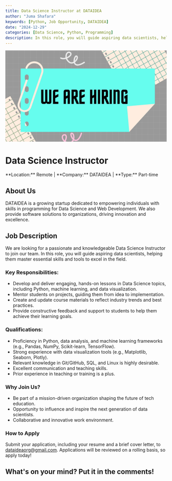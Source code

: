 ```yaml
---
title: Data Science Instructor at DATAIDEA
author: "Juma Shafara"
keywords: [Python, Job Opportunity, DATAIDEA]
date: "2024-12-29"
categories: [Data Science, Python, Programming]
description: In this role, you will guide aspiring data scientists, helping them master essential skills and tools to excel in the field.
---
```


![Photo by DATAIDEA](./thumbnail.jpg)

<div class="container mt-5">
<div class="row">
<div class="col-md-12">
<h1 class="tex mb-4">Data Science Instructor</h1>
</div>
<div class="col-md-12">
<p class="text-muted text-center">
**Location:** Remote | **Company:** DATAIDEA | **Type:** Part-time
</p>
</div>
</div>

<div class="row">
<div class="col-md-12">
<h2 class="mt-4 text-secondary">About Us</h2>
<p>
DATAIDEA is a growing startup dedicated to empowering individuals with skills in programming for Data Science and Web Development.
We also provide software solutions to organizations, driving innovation and excellence.
</p>
</div>
</div>

<div class="row">
<div class="col-md-12">
<h2 class="mt-4 text-secondary">Job Description</h2>
<p>
We are looking for a passionate and knowledgeable Data Science Instructor to join our team.
In this role, you will guide aspiring data scientists, helping them master essential skills and tools to excel in the field.
</p>
</div>
</div>

<div class="row">
<div class="col-md-12">
<h3 class="mt-4 text-secondary">Key Responsibilities:</h3>
<ul class="list-group">
<li class="list-group-item">
Develop and deliver engaging, hands-on lessons in Data Science topics, including Python, machine learning, and data visualization.
</li>
<li class="list-group-item">
Mentor students on projects, guiding them from idea to implementation.
</li>
<li class="list-group-item">
Create and update course materials to reflect industry trends and best practices.
</li>
<li class="list-group-item">
Provide constructive feedback and support to students to help them achieve their learning goals.
</li>
</ul>
</div>
</div>

<div class="row">
<div class="col-md-12">
<h3 class="mt-4 text-secondary">Qualifications:</h3>
<ul class="list-group">
<li class="list-group-item">
Proficiency in Python, data analysis, and machine learning frameworks (e.g., Pandas, NumPy, Scikit-learn, TensorFlow).
</li>
<li class="list-group-item">
Strong experience with data visualization tools (e.g., Matplotlib, Seaborn, Plotly).
</li>
<li class="list-group-item">
Relevant knowledge in Git/GitHub, SQL, and Linux is highly desirable.
</li>
<li class="list-group-item">
Excellent communication and teaching skills.
</li>
<li class="list-group-item">
Prior experience in teaching or training is a plus.
</li>
</ul>
</div>
</div>

<div class="row">
<div class="col-md-12">
<h3 class="mt-4 text-secondary">Why Join Us?</h3>
<ul class="list-group">
<li class="list-group-item">
Be part of a mission-driven organization shaping the future of tech education.
</li>
<li class="list-group-item">
Opportunity to influence and inspire the next generation of data scientists.
</li>
<li class="list-group-item">
Collaborative and innovative work environment.
</li>
</ul>
</div>
</div>

<div class="row">
<div class="col-md-12">
<h3 class="mt-4 text-secondary">How to Apply</h3>
<p>
Submit your application, including your resume and a brief cover letter, to
<a href="mailto: dataideaorg@gmail.com">dataideaorg@gmail.com</a>. Applications will be reviewed on a rolling basis, so apply today!
</p>
</div>
</div>
</div>

<h2>What's on your mind? Put it in the comments!</h2>
<script src="https://utteranc.es/client.js"
        repo="dataideaorg/dataidea-jobs"
        issue-term="pathname"
        theme="github-light"
        crossorigin="anonymous"
        async>
</script>
